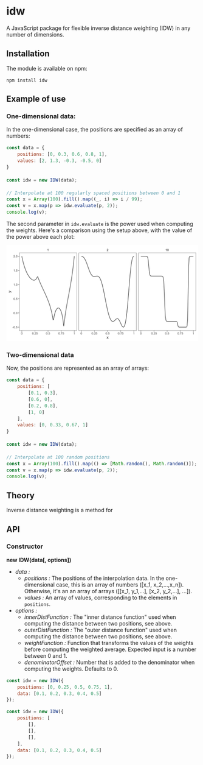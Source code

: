 # idw

A JavaScript package for flexible inverse distance weighting (IDW) in any number of dimensions.

## Installation
The module is available on npm:

```
npm install idw
```

## Example of use

### One-dimensional data:
In the one-dimensional case, the positions are specified as an array of numbers:
``` js
const data = {
    positions: [0, 0.3, 0.6, 0.8, 1],
    values: [2, 1.3, -0.3, -0.5, 0]
}

const idw = new IDW(data);

// Interpolate at 100 regularly spaced positions between 0 and 1
const x = Array(100).fill().map((_, i) => i / 99);
const v = x.map(p => idw.evaluate(p, 2));
console.log(v);
```
The second parameter in `idw.evaluate` is the power used when computing the weights.
Here's a comparison using the setup above, with the value of the power above each plot:

![](./img/1d-comparison.png)

### Two-dimensional data
Now, the positions are represented as an array of arrays:
``` js
const data = {
    positions: [
        [0.1, 0.3],
        [0.6, 0],
        [0.2, 0.8],
        [1, 0]
    ],
    values: [0, 0.33, 0.67, 1]
}

const idw = new IDW(data);

// Interpolate at 100 random positions
const x = Array(100).fill().map(() => [Math.random(), Math.random()]);
const v = x.map(p => idw.evaluate(p, 2));
console.log(v);
```

## Theory

Inverse distance weighting is a method for 

## API

### Constructor

**new IDW(data[, options])**

- *data :*
  - *positions :* The positions of the interpolation data. In the one-dimensional case, this is an array of numbers ([x_1, x_2,...,x_n]). Otherwise, it's an an array of arrays ([[x_1, y_1,...], [x_2, y_2,...], ...]).
  - *values :* An array of values, corresponding to the elements in `positions`.
- *options :*
  - *innerDistFunction :* The "inner distance function" used when computing the distance between two positions, see above.
  - *outerDistFunction :* The "outer distance function" used when computing the distance between two positions, see above.
  - *weightFunction :* Function that transforms the values of the weights before computing the weighted average. Expected input is a number between 0 and 1.
  - *denominatorOffset :* Number that is added to the denominator when computing the weights. Defaults to 0.

``` js
const idw = new IDW({
    positions: [0, 0.25, 0.5, 0.75, 1],
    data: [0.1, 0.2, 0.3, 0.4, 0.5]
});
```

``` js
const idw = new IDW({
    positions: [
        [],
        [],
        [],
    ],
    data: [0.1, 0.2, 0.3, 0.4, 0.5]
});
```